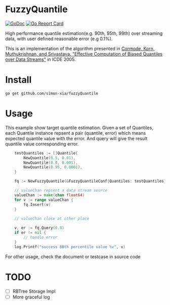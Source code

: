 # FuzzyQuantile

[![GoDoc](https://godoc.org/github.com/simon-xia/fuzzyQuantile?status.png)](https://godoc.org/github.com/simon-xia/fuzzyQuantile)
[![Go Report Card](https://goreportcard.com/badge/github.com/simon-xia/fuzzyQuantile)](https://goreportcard.com/report/github.com/simon-xia/fuzzyQuantile)

High performance quantile estimation(e.g. 90th, 95th, 99th) over streaming data, with user defined reasonable error (e.g 0.1%). 

This is an implementation of the algorithm presented in [Cormode, Korn, Muthukrishnan, and Srivastava. "Effective Computation of Biased Quantiles over Data Streams"](https://www.cs.rutgers.edu/~muthu/bquant.pdf) in ICDE 2005.


# Install

```
go get github.com/simon-xia/fuzzyQuantile
```


# Usage


This example show target quantile estimation. Given a set of Quantiles, each Quantile instance repsent a pair (quantile, error) which means expected quantile value with the error. And query will give the result quantile value corresponding error.

```go
	testQuantiles := []Quantile{
		NewQuantile(0.5, 0.01),
		NewQuantile(0.8, 0.001),
		NewQuantile(0.95, 0.0001),
	}

	fq := NewFuzzyQuantile(&FuzzyQuantileConf{Quantiles: testQuantiles})

	// valueChan repsent a data stream source
	valueChan := make(chan float64)
	for v := range valueChan {
		fq.Insert(v)
    }
    
    // valueChan close at other place

	v, er := fq.Query(0.8)
	if er != nil {
		// handle error
	}
	log.Printf("success 80th percentile value %v", v)
```

For other usage, check the document or testcase in source code

# TODO

- [ ] RBTree Storage Impl
- [ ] More graceful log
